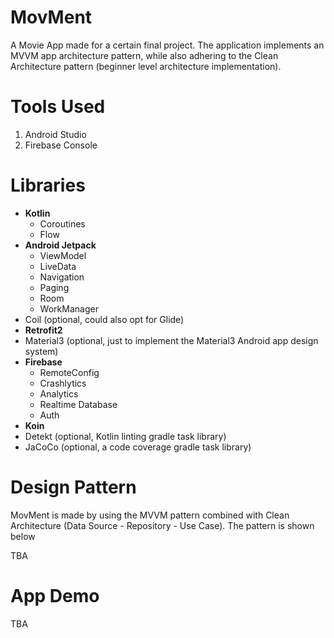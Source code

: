 # MovMent
A Movie App made for a certain final project. The application implements an MVVM app architecture pattern, while also adhering to the Clean Architecture pattern (beginner level architecture implementation).

# Tools Used
1. Android Studio
2. Firebase Console

# Libraries
- **Kotlin**
  - Coroutines
  - Flow
- **Android Jetpack**
  - ViewModel
  - LiveData
  - Navigation
  - Paging
  - Room
  - WorkManager
- Coil (optional, could also opt for Glide)
- **Retrofit2**
- Material3 (optional, just to implement the Material3 Android app design system)
- **Firebase**
  - RemoteConfig
  - Crashlytics
  - Analytics
  - Realtime Database
  - Auth
- **Koin**
- Detekt (optional, Kotlin linting gradle task library)
- JaCoCo (optional, a code coverage gradle task library)

# Design Pattern
MovMent is made by using the MVVM pattern combined with Clean Architecture (Data Source - Repository - Use Case). The pattern is shown below

TBA

# App Demo
TBA
